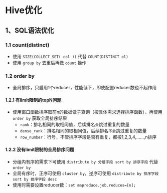 # Hive优化

## 1、SQL语法优化

### 1.1 count(distinct)

* 使用 `SIZE(COLLECT_SET( col ))` 代替 `COUNT(DISTINCT ol)`
* 使用 `group by` 去重后再做 `count` 操作

### 1.2 order by

* 全局排序，只启用1个reducer，性能低下，即使配置reducer数也不起作用

#### 1.2.1 有limit限制的topN问题

* 使用窗口函数排序取前n的数据做子查询（按具体需求选择排序函数），再使用 `order by` 获取全局排序结果
  * `rank`：排名相同的取相同值，后续排名`会`跳过重复的数量
  * `dense_rank`：排名相同的取相同值，后续排名`不会`跳过重复的数量
  * `row_number`：行号，不管排序字段是否有重复，都按1,2,3,4,……,n排序

#### 1.2.2 没有limit限制的全局排序问题

* 分组内有序的需求下可使用 `distribute by 分组字段 sort by 排序字段` 代替 `order by`
* 全局有序时，正序可使用 `cluster by`，逆序可使用 `distribute by 排序字段 sort by 排序字段 desc`
* 使用时需要设置reducer数：`set mapreduce.job.reduces=[n];`
